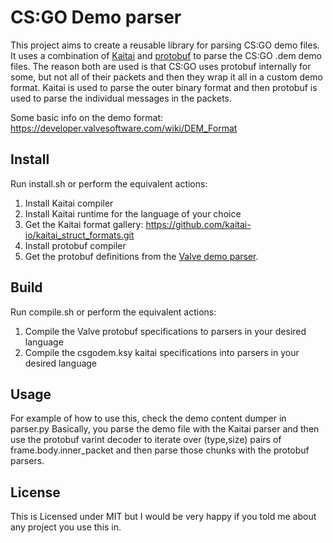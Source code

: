 # CS:GO Demo parser

This project aims to create a reusable library for parsing CS:GO demo files.
It uses a combination of [Kaitai](https://kaitai.io/) and [protobuf](https://developers.google.com/protocol-buffers/) to parse the CS:GO .dem demo files. The reason both are used is that CS:GO uses protobuf internally for some, but not all of their packets and then they wrap it all in a custom demo format. Kaitai is used to parse the outer binary format and then protobuf is used to parse the individual messages in the packets.

Some basic info on the demo format: https://developer.valvesoftware.com/wiki/DEM_Format

## Install

Run install.sh or perform the equivalent actions:

1. Install Kaitai compiler
2. Install Kaitai runtime for the language of your choice
3. Get the Kaitai format gallery: https://github.com/kaitai-io/kaitai_struct_formats.git
4. Install protobuf compiler
5. Get the protobuf definitions from the [Valve demo parser](https://github.com/ValveSoftware/csgo-demoinfo.git).

## Build

Run compile.sh or perform the equivalent actions:

1. Compile the Valve protobuf specifications to parsers in your desired language
2. Compile the csgodem.ksy kaitai specifications into parsers in your desired language

## Usage

For example of how to use this, check the demo content dumper in parser.py
Basically, you parse the demo file with the Kaitai parser and then use the protobuf varint decoder to iterate over (type,size) pairs of frame.body.inner_packet and then parse those chunks with the protobuf parsers.

## License

This is Licensed under MIT but I would be very happy if you told me about any project you use this in.
